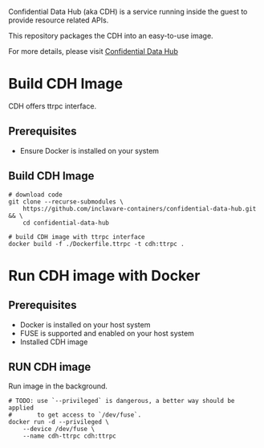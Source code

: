 Confidential Data Hub (aka CDH) is a service running inside the guest to provide resource related APIs.

This repository packages the CDH into an easy-to-use image.

For more details, please visit [Confidential Data Hub](https://github.com/confidential-containers/guest-components/blob/main/confidential-data-hub/README.md)

# Build CDH Image

CDH offers ttrpc interface.

## Prerequisites

- Ensure Docker is installed on your system

## Build CDH Image

``` shell
# download code
git clone --recurse-submodules \
    https://github.com/inclavare-containers/confidential-data-hub.git && \
    cd confidential-data-hub

# build CDH image with ttrpc interface
docker build -f ./Dockerfile.ttrpc -t cdh:ttrpc .
```

# Run CDH image with Docker

## Prerequisites

- Docker is installed on your host system
- FUSE is supported and enabled on your host system
- Installed CDH image

## RUN CDH image

Run image in the background.
``` shell
# TODO: use `--privileged` is dangerous, a better way should be applied
#       to get access to `/dev/fuse`.
docker run -d --privileged \
    --device /dev/fuse \
    --name cdh-ttrpc cdh:ttrpc
```